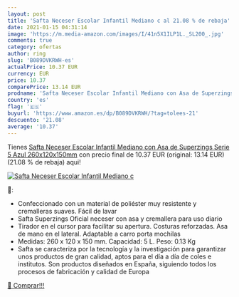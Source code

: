 ```yaml
---
layout: post
title: 'Safta Neceser Escolar Infantil Mediano c al 21.08 % de rebaja'
date: 2021-01-15 04:31:14
image: 'https://m.media-amazon.com/images/I/41n5X1ILP1L._SL200_.jpg'
comments: true
category: ofertas
author: ring
slug: 'B089DVKRWH-es'
actualPrice: 10.37 EUR
currency: EUR
price: 10.37
comparePrice: 13.14 EUR
prodname: 'Safta Neceser Escolar Infantil Mediano con Asa de Superzings Serie 5  Azul  260x120x150mm'
country: 'es'
flag: '🇪🇸'
buyurl: 'https://www.amazon.es/dp/B089DVKRWH/?tag=tolees-21'
descuento: '21.08'
average: '10.37'
---
```


Tienes [Safta Neceser Escolar Infantil Mediano con Asa de Superzings Serie 5  Azul  260x120x150mm](https://www.amazon.es/dp/B089DVKRWH/?tag=tolees-21) con precio final de  10.37 EUR (original: 13.14 EUR) (21.08 %  de rebaja) aqui!

[![Safta Neceser Escolar Infantil Mediano c](https://m.media-amazon.com/images/I/41n5X1ILP1L._SL200_.jpg)](https://www.amazon.es/dp/B089DVKRWH/?tag=tolees-21)

🔎:

- Confeccionado con un material de poliéster muy resistente y cremalleras suaves. Fácil de lavar
- Safta Superzings Oficial neceser con asa y cremallera para uso diario
- Tirador en el cursor para facilitar su apertura. Costuras reforzadas. Asa de mano en el lateral. Adaptable a carro porta mochilas
- Medidas: 260 x 120 x 150 mm. Capacidad: 5 L. Peso: 0.13 Kg
- Safta se caracteriza por la tecnología y la investigación para garantizar unos productos de gran calidad, aptos para el día a día de coles e institutos. Son productos diseñados en España, siguiendo todos los procesos de fabricación y calidad de Europa

[🛒 Comprar!!!](https://www.amazon.es/dp/B089DVKRWH/?tag=tolees-21)
